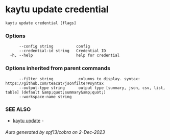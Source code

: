# kaytu update credential



```
kaytu update credential [flags]
```

### Options

```
      --config string          config
      --credential-id string   Credential ID
  -h, --help                   help for credential
```

### Options inherited from parent commands

```
      --filter string           columns to display. syntax: https://github.com/teacat/jsonfilter#syntax
      --output-type string      output type [summary, json, csv, list, table] (default &amp;quot;summary&amp;quot;)
      --workspace-name string   
```

### SEE ALSO

* [kaytu update](kaytu_update)	 - 

###### Auto generated by spf13/cobra on 2-Dec-2023
